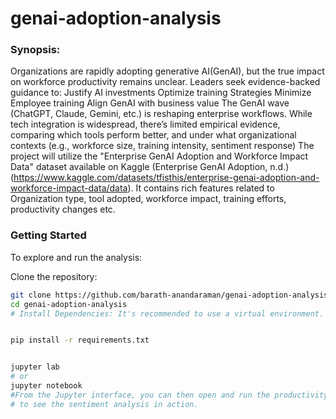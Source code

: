 # genai-adoption-analysis
### Synopsis: 
Organizations are rapidly adopting generative AI(GenAI), but the true impact on workforce productivity remains unclear. Leaders seek evidence-backed guidance to:
Justify AI investments
Optimize training Strategies
Minimize Employee training
Align GenAI with business value
The GenAI wave (ChatGPT, Claude, Gemini, etc.) is reshaping enterprise workflows. While tech integration is widespread, there’s limited empirical evidence, comparing which tools perform better, and under what organizational contexts (e.g., workforce size, training intensity, sentiment response)
The project will utilize the "Enterprise GenAI Adoption and Workforce Impact Data" dataset available on Kaggle (Enterprise GenAI Adoption, n.d.) (https://www.kaggle.com/datasets/tfisthis/enterprise-genai-adoption-and-workforce-impact-data/data). It contains rich features related to Organization type, tool adopted, workforce impact, training efforts, productivity changes etc.

### Getting Started
To explore and run the analysis:

Clone the repository:
``` Bash
git clone https://github.com/barath-anandaraman/genai-adoption-analysis.git
cd genai-adoption-analysis
# Install Dependencies: It's recommended to use a virtual environment.


pip install -r requirements.txt
```
``` Bash

jupyter lab
# or
jupyter notebook
#From the Jupyter interface, you can then open and run the productivity-dynamics.ipynb files 
# to see the sentiment analysis in action.
